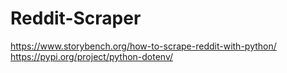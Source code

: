 # Reddit-Scraper
https://www.storybench.org/how-to-scrape-reddit-with-python/
https://pypi.org/project/python-dotenv/